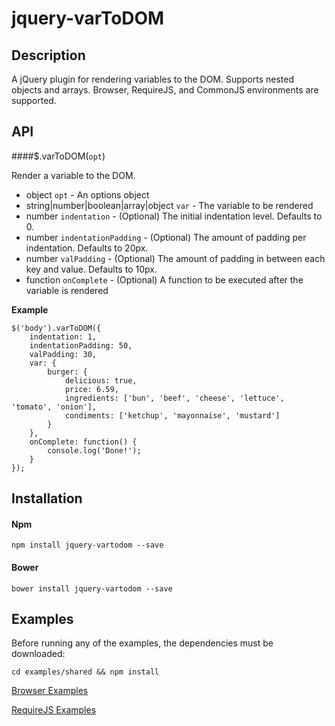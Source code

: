 # jquery-varToDOM

## Description
A jQuery plugin for rendering variables to the DOM. Supports nested objects and arrays. Browser, RequireJS, and CommonJS environments are supported.

## API
####$.varToDOM(```opt```)

Render a variable to the DOM.

* object `opt` - An options object
 * string|number|boolean|array|object `var` - The variable to be rendered
 * number `indentation` - (Optional) The initial indentation level. Defaults to 0.
 * number `indentationPadding` - (Optional) The amount of padding per indentation. Defaults to 20px.
 * number `valPadding` - (Optional) The amount of padding in between each key and value. Defaults to 10px.
 * function `onComplete` - (Optional) A function to be executed after the variable is rendered

__Example__

```
$('body').varToDOM({
    indentation: 1,
    indentationPadding: 50,
    valPadding: 30,
    var: {
        burger: {
            delicious: true,
            price: 6.59,
            ingredients: ['bun', 'beef', 'cheese', 'lettuce', 'tomato', 'onion'],
            condiments: ['ketchup', 'mayonnaise', 'mustard']
        }
    },
    onComplete: function() {
        console.log('Done!');
    }
});
```

## Installation
#### Npm
```
npm install jquery-vartodom --save
```
#### Bower
```
bower install jquery-vartodom --save
```

## Examples
Before running any of the examples, the dependencies must be downloaded:
```
cd examples/shared && npm install
```
[Browser Examples](https://github.com/mjhasbach/jquery-varToDOM/tree/master/examples/browser)

[RequireJS Examples](https://github.com/mjhasbach/jquery-varToDOM/tree/master/examples/requirejs)